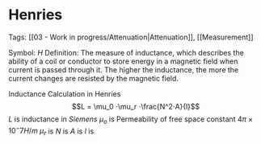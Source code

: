 # Henries
Tags: [[03 - Work in progress/Attenuation|Attenuation]], [[Measurement]]

Symbol: $H$
Definition: The measure of inductance, which describes the ability of a coil or conductor to store energy in a magnetic field when current is passed through it. The higher the inductance, the more the current changes are resisted by the magnetic field.

Inductance Calculation in Henries
$$L = \mu_0 ⋅\mu_r ⋅\frac{N^2⋅A}{l}$$
$L$ is inductance in *Siemens*
$\mu_o$ is Permeability of free space constant $4\pi × 10^-7 H/m$
$\mu_r$ is
$N$ is
$A$ is
$l$ is